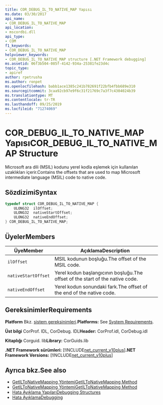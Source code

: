 ```yaml
---
title: COR_DEBUG_IL_TO_NATIVE_MAP Yapısı
ms.date: 03/30/2017
api_name:
- COR_DEBUG_IL_TO_NATIVE_MAP
api_location:
- mscordbi.dll
api_type:
- COM
f1_keywords:
- COR_DEBUG_IL_TO_NATIVE_MAP
helpviewer_keywords:
- COR_DEBUG_IL_TO_NATIVE_MAP structure [.NET Framework debugging]
ms.assetid: 06f3b504-085f-4142-934a-25381fe23d4c
topic_type:
- apiref
author: rpetrusha
ms.author: ronpet
ms.openlocfilehash: babb1ace1385c241b782691f22bfb4fbb689e310
ms.sourcegitcommit: 3caa92cb97e9f6c31f21769c7a3f7c4304024b39
ms.translationtype: MT
ms.contentlocale: tr-TR
ms.lasthandoff: 09/25/2019
ms.locfileid: "71274069"
---
```

# <a name="cor_debug_il_to_native_map-structure"></a><span data-ttu-id="577c2-102">COR_DEBUG_IL_TO_NATIVE_MAP Yapısı</span><span class="sxs-lookup"><span data-stu-id="577c2-102">COR_DEBUG_IL_TO_NATIVE_MAP Structure</span></span>
<span data-ttu-id="577c2-103">Microsoft ara dili (MSIL) kodunu yerel kodla eşlemek için kullanılan uzaklıkları içerir.</span><span class="sxs-lookup"><span data-stu-id="577c2-103">Contains the offsets that are used to map Microsoft intermediate language (MSIL) code to native code.</span></span>  
  
## <a name="syntax"></a><span data-ttu-id="577c2-104">Sözdizimi</span><span class="sxs-lookup"><span data-stu-id="577c2-104">Syntax</span></span>  
  
```cpp  
typedef struct COR_DEBUG_IL_TO_NATIVE_MAP {  
    ULONG32  ilOffset;  
    ULONG32  nativeStartOffset;  
    ULONG32  nativeEndOffset;  
} COR_DEBUG_IL_TO_NATIVE_MAP;  
```  
  
## <a name="members"></a><span data-ttu-id="577c2-105">Üyeler</span><span class="sxs-lookup"><span data-stu-id="577c2-105">Members</span></span>  
  
|<span data-ttu-id="577c2-106">Üye</span><span class="sxs-lookup"><span data-stu-id="577c2-106">Member</span></span>|<span data-ttu-id="577c2-107">Açıklama</span><span class="sxs-lookup"><span data-stu-id="577c2-107">Description</span></span>|  
|------------|-----------------|  
|`ilOffset`|<span data-ttu-id="577c2-108">MSIL kodunun boşluğu.</span><span class="sxs-lookup"><span data-stu-id="577c2-108">The offset of the MSIL code.</span></span>|  
|`nativeStartOffset`|<span data-ttu-id="577c2-109">Yerel kodun başlangıcının boşluğu.</span><span class="sxs-lookup"><span data-stu-id="577c2-109">The offset of the start of the native code.</span></span>|  
|`nativeEndOffset`|<span data-ttu-id="577c2-110">Yerel kodun sonundaki fark.</span><span class="sxs-lookup"><span data-stu-id="577c2-110">The offset of the end of the native code.</span></span>|  
  
## <a name="requirements"></a><span data-ttu-id="577c2-111">Gereksinimler</span><span class="sxs-lookup"><span data-stu-id="577c2-111">Requirements</span></span>  
 <span data-ttu-id="577c2-112">**Platform** Bkz. [sistem gereksinimleri](../../get-started/system-requirements.md).</span><span class="sxs-lookup"><span data-stu-id="577c2-112">**Platforms:** See [System Requirements](../../get-started/system-requirements.md).</span></span>  
  
 <span data-ttu-id="577c2-113">**Üst bilgi** CorProf. IDL, CorDebug. IDL</span><span class="sxs-lookup"><span data-stu-id="577c2-113">**Header:** CorProf.idl, CorDebug.idl</span></span>  
  
 <span data-ttu-id="577c2-114">**Kitaplığı** Corguid. lib</span><span class="sxs-lookup"><span data-stu-id="577c2-114">**Library:** CorGuids.lib</span></span>  
  
 <span data-ttu-id="577c2-115">**.NET Framework sürümleri:** [!INCLUDE[net_current_v10plus](../../../../includes/net-current-v10plus-md.md)]</span><span class="sxs-lookup"><span data-stu-id="577c2-115">**.NET Framework Versions:** [!INCLUDE[net_current_v10plus](../../../../includes/net-current-v10plus-md.md)]</span></span>  
  
## <a name="see-also"></a><span data-ttu-id="577c2-116">Ayrıca bkz.</span><span class="sxs-lookup"><span data-stu-id="577c2-116">See also</span></span>

- [<span data-ttu-id="577c2-117">GetILToNativeMapping Yöntemi</span><span class="sxs-lookup"><span data-stu-id="577c2-117">GetILToNativeMapping Method</span></span>](../profiling/icorprofilerinfo-getiltonativemapping-method.md)
- [<span data-ttu-id="577c2-118">GetILToNativeMapping Yöntemi</span><span class="sxs-lookup"><span data-stu-id="577c2-118">GetILToNativeMapping Method</span></span>](icordebugcode-getiltonativemapping-method.md)
- [<span data-ttu-id="577c2-119">Hata Ayıklama Yapıları</span><span class="sxs-lookup"><span data-stu-id="577c2-119">Debugging Structures</span></span>](debugging-structures.md)
- [<span data-ttu-id="577c2-120">Hata Ayıklama</span><span class="sxs-lookup"><span data-stu-id="577c2-120">Debugging</span></span>](index.md)
